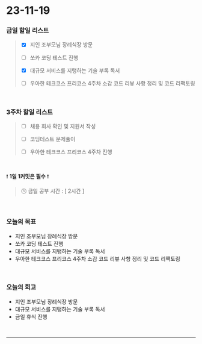 # 23-11-19
### 금일 할일 리스트
> - [x]  지인 조부모님 장례식장 방문
>
> - [ ]  쏘카 코딩 테스트 진행
>
> - [x]  대규모 서비스를 지탱하는 기술 부록 독서
>
> - [ ]  우아한 테크코스 프리코스 4주차 소감 코드 리뷰 사항 정리 및 코드 리팩토링



<br/>

### 3주차 할일 리스트  
> - [ ]  채용 회사 확인 및 지원서 작성
>
> - [ ]  코딩테스트 문제풀이
>
> - [ ]  우아한 테크코스 프리코스 4주차 진행

<br/>

❗ **1일 1커밋은 필수** ❗
> 🕒 금일 공부 시간 : [ 2시간 ]
  
<br/>

### 오늘의 목표
- 지인 조부모님 장례식장 방문
- 쏘카 코딩 테스트 진행
- 대규모 서비스를 지탱하는 기술 부록 독서
- 우아한 테크코스 프리코스 4주차 소감 코드 리뷰 사항 정리 및 코드 리팩토링

<br>

### 오늘의 회고
- 지인 조부모님 장례식장 방문
- 대규모 서비스를 지탱하는 기술 부록 독서
- 금일 휴식 진행


<br/>

------------  
